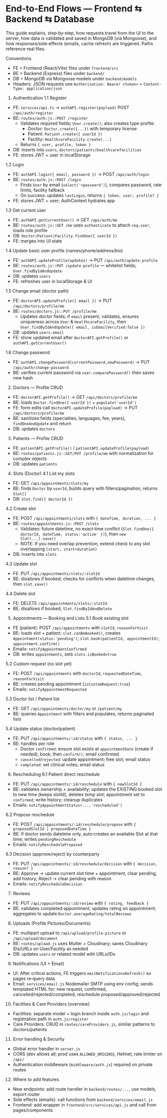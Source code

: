 # End‑to‑End Flows — Frontend ⇆ Backend ⇆ Database

This guide explains, step‑by‑step, how requests travel from the UI to the server, how data is validated and saved in MongoDB (via Mongoose), and how responses/side‑effects (emails, cache refresh) are triggered. Paths reference real files.

Conventions
- FE = Frontend (React/Vite) files under `frontend/src`
- BE = Backend (Express) files under `backend/`
- DB = MongoDB via Mongoose models under `backend/models`
- Headers: JSON requests use `Authorization: Bearer <token>` + `Content-Type: application/json`

1) Authentication
1.1 Register
- FE: `services/api.ts` → `authAPI.register(payload)` POST `/api/auth/register`
- BE: `routes/auth.js::POST /register`
  - Validates required fields; `User.create()`; also creates type profile:
    - Doctor: `Doctor.create({...})` with temporary license
    - Patient: `Patient.create({ userId })`
    - Facility: `HealthcareFacility.create(...)`
  - Returns `{ user, profile, token }`
- DB: Inserts into `users`, `doctors|patients|healthcarefacilities`
- FE: stores JWT + user in localStorage

1.2 Login
- FE: `authAPI.login({ email, password })` → POST `/api/auth/login`
- BE: `routes/auth.js::POST /login`
  - Finds `User` by email (`select('+password')`), compares password, rate limits, facility fallback
  - On success: updates `lastLogin`, returns `{ token, user, profile? }`
- FE: stores JWT + user; AuthContext hydrates app

1.3 Get current user
- FE: `authAPI.getCurrentUser()` → GET `/api/auth/me`
- BE: `routes/auth.js::GET /me` uses `authenticate` to attach `req.user`, loads role profile
- DB: `Doctor|Patient|Facility.findOne({ userId })`
- FE: merges into UI state

1.4 Update basic user profile (names/phone/address/bio)
- FE: `authAPI.updateProfile(updates)` → PUT `/api/auth/update-profile`
- BE: `routes/auth.js::PUT /update-profile` — whitelist fields; `User.findByIdAndUpdate`
- DB: updates `users`
- FE: refreshes user in localStorage & UI

1.5 Change email (doctor path)
- FE: `doctorAPI.updateProfile({ email })` → PUT `/api/doctors/profile/me`
- BE: `routes/doctors.js::PUT /profile/me`
  - Updates doctor fields; if `email` present, validates, ensures uniqueness across `User` & `HealthcareFacility`, then `User.findByIdAndUpdate({ email, isEmailVerified:false })`
- DB: updates `users.email`
- FE: show updated email after `doctorAPI.getProfile()` or `authAPI.getCurrentUser()`

1.6 Change password
- FE: `authAPI.changePassword(currentPassword,newPassword)` → PUT `/api/auth/change-password`
- BE: verifies current password via `user.comparePassword()` then saves new hash

2) Doctors — Profile CRUD
- FE: `doctorAPI.getProfile()` → GET `/api/doctors/profile/me`
- BE: loads `Doctor.findOne({ userId })` + `populate('userId')`
- FE: form edits call `doctorAPI.updateProfile(payload)` → PUT `/api/doctors/profile/me`
- BE: sanitizes fields (specialties, languages, fee, years), `findOneAndUpdate` and return
- DB: updates `doctors`

3) Patients — Profile CRUD
- FE: `patientAPI.getProfile()` / `patientAPI.updateProfile(payload)`
- BE: `routes/patients.js::GET/PUT /profile/me` with normalization for complex objects
- DB: updates `patients`

4) Slots (Doctor)
4.1 List my slots
- FE: GET `/api/appointments/slots/my`
- BE: finds `Doctor` by `userId`, builds query with filters/pagination, returns `Slot[]`
- DB: `Slot.find({ doctorId })`

4.2 Create slot
- FE: POST `/api/appointments/slots` with `{ dateTime, duration, ... }`
- BE: `routes/appointments.js::POST /slots`
  - Validates: future datetime, no exact‑time conflict (`Slot.findOne({ doctorId, dateTime, status:'active' })`), then `new Slot(...).save()`
  - NOTE: If you need overlap prevention, extend check to any slot overlapping `[start, start+duration)`
- DB: inserts into `slots`

4.3 Update slot
- FE: PUT `/api/appointments/slots/:slotId`
- BE: disallows if booked; checks for conflicts when datetime changes, then `slot.save()`

4.4 Delete slot
- FE: DELETE `/api/appointments/slots/:slotId`
- BE: disallows if booked; `Slot.findByIdAndDelete`

5) Appointments — Booking and Lists
5.1 Book existing slot
- FE (patient): POST `/api/appointments` with `slotId`, `reasonForVisit`
- BE: loads slot + patient; `slot.canBeBooked()`, creates `Appointment(status:'pending')`; `slot.book(patientId, appointmentId)`; `appointment.confirm()`
- Emails: `notifyAppointmentConfirmed`
- DB: writes `appointments`, sets `slots.isBooked=true`

5.2 Custom request (no slot yet)
- FE: POST `/api/appointments` with `doctorId`, `requestedDateTime`, `reasonForVisit`
- BE: creates pending appointment (`isCustomRequest:true`)
- Emails: `notifyAppointmentRequested`

5.3 Doctor list / Patient list
- FE: GET `/api/appointments/doctor/my` or `/patient/my`
- BE: queries `Appointment` with filters and populates, returns paginated lists

5.4 Update status (doctor/patient)
- FE: PUT `/api/appointments/:id/status` with `{ status, ... }`
- BE: handles per role
  - Doctor `confirmed`: ensure slot exists at `appointmentDate` (create if needed), book, then `confirm()`; email confirmed
  - `cancelled`/`rejected`: update appointment; free slot; email status
  - `completed`: set clinical notes; email status

6) Rescheduling
6.1 Patient direct reschedule
- FE: PUT `/api/appointments/:id/reschedule` with `{ newSlotId }`
- BE: validates ownership + availability; updates the EXISTING booked slot to new time (keeps slotId), deletes temp slot; appointment set to `confirmed`; write history; cleanup duplicates
- Emails: `notifyAppointmentStatus(...,'rescheduled')`

6.2 Propose reschedule
- FE: POST `/api/appointments/:id/reschedule/propose` with `{ proposedSlotId | proposedDateTime }`
- BE: if doctor sends datetime only, auto‑creates an available Slot at that time; writes `pendingReschedule`
- Emails: `notifyRescheduleProposed`

6.3 Decision (approve/reject) by counterparty
- FE: PUT `/api/appointments/:id/reschedule/decision` with `{ decision, reason? }`
- BE: Approve → update current slot time + appointment, clear pending, add history; Reject → clear pending with reason
- Emails: `notifyRescheduleDecision`

7) Reviews
- FE: PUT `/api/appointments/:id/review` with `{ rating, feedback }`
- BE: validates completed appointment; updates rating on appointment; aggregates to update `Doctor.averageRating/totalReviews`

8) Uploads (Profile Pictures/Documents)
- FE: multipart upload to `/api/upload/profile-picture` or `/api/upload/document`
- BE: `routes/upload.js` uses Multer + Cloudinary; saves Cloudinary IDs/URLs on User/Facility as needed
- DB: updates `users` or related model with URLs/IDs

9) Notifications (UI + Email)
- UI: After critical actions, FE triggers `emitNotificationsRefresh()` so pages re‑query data
- Email: `services/email.js` Nodemailer SMTP using env config; sends templated HTML for: new request, confirmed, cancelled/rejected/completed, reschedule proposed/approved/rejected

10) Facilities & Care Providers (overview)
- Facilities: separate model + login branch inside `auth.js/login` and registration path in `auth.js/register`
- Care Providers: CRUD in `routes/careProviders.js`, similar patterns to doctors/patients

11) Error handling & Security
- Global error handler in `server.js`
- CORS (dev allows all; prod uses `ALLOWED_ORIGINS`), Helmet, rate limiter on `/api/`
- Authentication middleware (`middleware/auth.js`) required on private routes

12) Where to add features
- New endpoints: add route handler in `backend/routes/...`, use models, export router
- Side effects (emails): call functions from `backend/services/email.js`
- Frontend: add wrapper in `frontend/src/services/api.js` and call from pages/components

